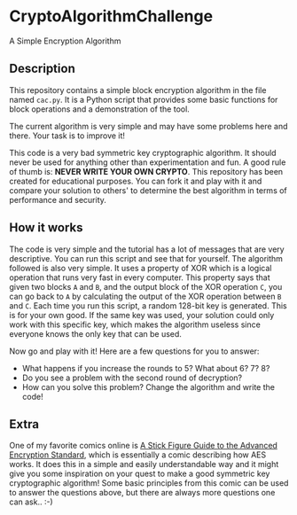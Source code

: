 # CryptoAlgorithmChallenge
A Simple Encryption Algorithm

## Description
This repository contains a simple block encryption algorithm in the
file named `cac.py`. It is a Python script that provides some basic
functions for block operations and a demonstration of the tool.

The current algorithm is very simple and may have some problems here
and there. Your task is to improve it!

This code is a very bad symmetric key cryptographic algorithm. It should
never be used for anything other than experimentation and fun. A good
rule of thumb is: **NEVER WRITE YOUR OWN CRYPTO**. This repository has
been created for educational purposes. You can fork it and play with it
and compare your solution to others' to determine the best algorithm in
terms of performance and security.

## How it works
The code is very simple and the tutorial has a lot of messages that are
very descriptive. You can run this script and see that for yourself.
The algorithm followed is also very simple. It uses a property of XOR
which is a logical operation that runs very fast in every computer.
This property says that given two blocks `A` and `B`, and the output block
of the XOR operation `C`, you can go back to `A` by calculating the output
of the XOR operation between `B` and `C`. Each time you run this script, 
a random 128-bit key is generated. This is for your own good. If the
same key was used, your solution could only work with this specific key,
which makes the algorithm useless since everyone knows the only key that
can be used.

Now go and play with it! Here are a few questions for you to answer:

* What happens if you increase the rounds to 5? What about 6? 7? 8?
* Do you see a problem with the second round of decryption?
* How can you solve this problem? Change the algorithm and write the code!

## Extra
One of my favorite comics online is [A Stick Figure Guide to the Advanced Encryption Standard](http://www.moserware.com/2009/09/stick-figure-guide-to-advanced.html), which 
is essentially a comic describing how AES works. It does this in a simple 
and easily understandable way and it might give you some inspiration on 
your quest to make a good symmetric key cryptographic algorithm! Some basic
principles from this comic can be used to answer the questions above, but
there are always more questions one can ask.. :-) 
